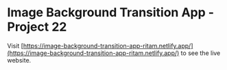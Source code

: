 # Image Background Transition App - Project 22

Visit [https://image-background-transition-app-ritam.netlify.app/](https://image-background-transition-app-ritam.netlify.app/) to see the live website.